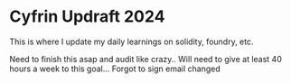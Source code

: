 # Cyfrin Updraft 2024
This is where I update my daily learnings on solidity, foundry, etc.

Need to finish this asap and audit like crazy..
Will need to give at least 40 hours a week to this goal...
Forgot to sign
email changed